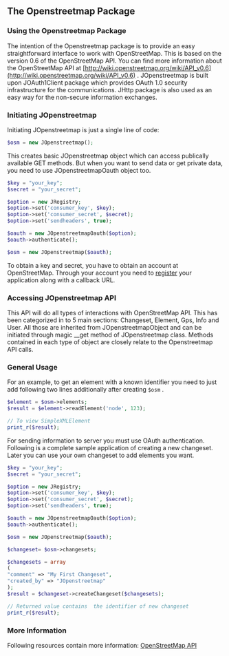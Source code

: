 ## The Openstreetmap Package

### Using the Openstreetmap Package
The intention of the Openstreetmap package is to provide an easy straightforward interface to work with OpenStreetMap. This is based on the version 0.6 of the OpenStreetMap API. You can find more information about the OpenStreetMap API at [http://wiki.openstreetmap.org/wiki/API_v0.6](http://wiki.openstreetmap.org/wiki/API_v0.6) .
JOpenstreetmap is built upon JOAuth1Client package which provides OAuth 1.0 security infrastructure for the communications. JHttp package is also used as an easy way for the non-secure information exchanges.
### Initiating JOpenstreetmap
Initiating JOpenstreetmap is just a single line of code:

```php
$osm = new JOpenstreetmap();
```

This creates basic JOpenstreetmap object which can access publically available GET methods.
But when you want to send data or get private data, you need to use JOpenstreetmapOauth object too.
```php
$key = "your_key";
$secret = "your_secret";

$option = new JRegistry;
$option->set('consumer_key', $key);
$option->set('consumer_secret', $secret);
$option->set('sendheaders', true);

$oauth = new JOpenstreetmapOauth($option);
$oauth->authenticate();

$osm = new JOpenstreetmap($oauth);
```

To obtain a key and secret, you have to obtain an account at OpenStreetMap. Through your account you need to [register](http://www.openstreetmap.org/user/username/oauth_clients/new) your application along with a callback URL.

### Accessing JOpenstreetmap API
This API will do all types of interactions with OpenStreetMap API. This has been categorized in to 5 main  sections: Changeset, Element, Gps, Info and User. All those are inherited from JOpenstreetmapObject and can be initiated through magic __get method of JOpenstreetmap class. Methods contained in each type of object are closely relate to the Openstreetmap API calls.

### General Usage
For an example, to get an element with a known identifier you need to just add following two lines additionally after creating `$osm` .
```php
$element = $osm->elements;
$result = $element->readElement('node', 123);

// To view SimpleXMLElement
print_r($result);
```
For sending information to server you must use OAuth authentication. Following is a complete sample application of creating a new changeset. Later you can use your own changeset to add elements you want.
```php
$key = "your_key";
$secret = "your_secret";

$option = new JRegistry;
$option->set('consumer_key', $key);
$option->set('consumer_secret', $secret);
$option->set('sendheaders', true);

$oauth = new JOpenstreetmapOauth($option);
$oauth->authenticate();

$osm = new JOpenstreetmap($oauth);

$changeset= $osm->changesets;

$changesets = array
(
"comment" => "My First Changeset",
"created_by" => "JOpenstreetmap"
);
$result = $changeset->createChangeset($changesets);

// Returned value contains  the identifier of new changeset
print_r($result);
```
### More Information
Following resources contain more information: [OpenStreetMap API](http://wiki.openstreetmap.org/wiki/API)